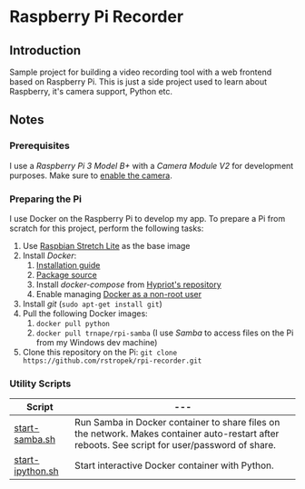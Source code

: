 # Raspberry Pi Recorder

## Introduction

Sample project for building a video recording tool with a web frontend based on Raspberry Pi. This is just a side project used to learn about Raspberry, it's camera support, Python etc.

## Notes

### Prerequisites

I use a *Raspberry Pi 3 Model B+* with a *Camera Module V2* for development purposes. Make sure to [enable the camera](https://www.raspberrypi.org/documentation/configuration/camera.md).

### Preparing the Pi

I use Docker on the Raspberry Pi to develop my app. To prepare a Pi from scratch for this project, perform the following tasks:

1. Use [Raspbian Stretch Lite](https://www.raspberrypi.org/downloads/raspbian/) as the base image
1. Install *Docker*:
   1. [Installation guide](https://docs.docker.com/install/linux/docker-ce/debian/#install-from-a-package)
   1. [Package source](https://download.docker.com/linux/debian/dists/stretch/pool/stable/armhf/)
   1. Install *docker-compose* from [Hypriot's repository](https://docs.docker.com/install/linux/docker-ce/debian/#install-docker-compose-for-raspbian)
   1. Enable managing [Docker as a non-root user](https://docs.docker.com/install/linux/linux-postinstall/#manage-docker-as-a-non-root-user)
1. Install *git* (`sudo apt-get install git`)
1. Pull the following Docker images:
   1. `docker pull python`
   1. `docker pull trnape/rpi-samba` (I use *Samba* to access files on the Pi from my Windows dev machine)
1. Clone this repository on the Pi: `git clone https://github.com/rstropek/rpi-recorder.git`

### Utility Scripts

| Script |---|
|---|---|
| [start-samba.sh](utils/start-samba.sh) | Run Samba in Docker container to share files on the network. Makes container auto-restart after reboots. See script for user/password of share. |
| [start-ipython.sh](utils/start-ipython.sh) | Start interactive Docker container with Python. |
